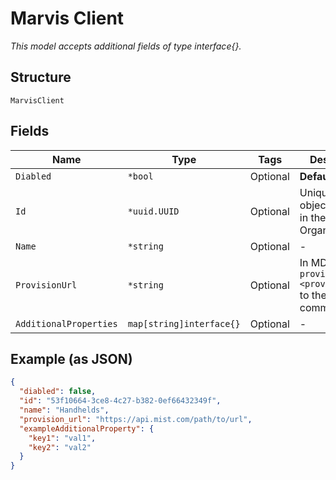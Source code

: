 
# Marvis Client

*This model accepts additional fields of type interface{}.*

## Structure

`MarvisClient`

## Fields

| Name | Type | Tags | Description |
|  --- | --- | --- | --- |
| `Diabled` | `*bool` | Optional | **Default**: `false` |
| `Id` | `*uuid.UUID` | Optional | Unique ID of the object instance in the Mist Organnization |
| `Name` | `*string` | Optional | - |
| `ProvisionUrl` | `*string` | Optional | In MDM, add `--provision_url <provision_url>` to the instlal command |
| `AdditionalProperties` | `map[string]interface{}` | Optional | - |

## Example (as JSON)

```json
{
  "diabled": false,
  "id": "53f10664-3ce8-4c27-b382-0ef66432349f",
  "name": "Handhelds",
  "provision_url": "https://api.mist.com/path/to/url",
  "exampleAdditionalProperty": {
    "key1": "val1",
    "key2": "val2"
  }
}
```

